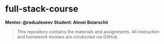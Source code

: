 # full-stack-course

**Mentor: @radualexeev**
**Student: Alexei Boiarschii**

> This repository contains the materials and assignments. All instruction and homework reviews are conducted via GitHub.

